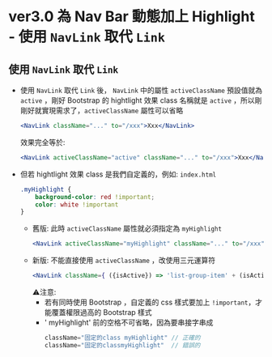 # ver3.0 為 Nav Bar 動態加上 Highlight - 使用 `NavLink` 取代 `Link`
## 使用 `NavLink` 取代 `Link`
- 使用 `NavLink` 取代 `Link` 後， `NavLink` 中的屬性 `activeClassName` 預設值就為 `active` ，剛好 Bootstrap 的 hightlight 效果 class 名稱就是 `active` ，所以剛剛好就實現需求了，`activeClassName` 屬性可以省略
    ```jsx
    <NavLink className="..." to="/xxx">Xxx</NavLink>
    ```
    效果完全等於: 
    ```jsx
    <NavLink activeClassName="active" className="..." to="/xxx">Xxx</NavLink>
    ```
- 但若 hightlight 效果 class 是我們自定義的，例如: 
    `index.html`
    ```css
    .myHighlight {
        background-color: red !important;
        color: white !important
    }
    ```
    - 舊版: 此時 `activeClassName` 屬性就必須指定為 `myHighlight`
        ```jsx
        <NavLink activeClassName="myHighlight" className="..." to="/xxx">Xxx</NavLink>
        ```
    - 新版: 不能直接使用 `activeClassName` ，改使用三元運算符
        ```jsx
        <NavLink className={ ({isActive}) => 'list-group-item' + (isActive ? ' myHighlight' : '') }  to="/about">About</NavLink>
        ```
        ⚠️注意:
        - 若有同時使用 Bootstrap ，自定義的 css 樣式要加上 `!important`，才能覆蓋權限過高的 Bootstrap 樣式
        - ' myHighlight' 前的空格不可省略，因為要串接字串成 
            ```jsx
            className="固定的class myHighlight" // 正確的
            className="固定的classmyHighlight"  // 錯誤的
            ```
